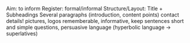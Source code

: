 Aim: to inform
Register: formal/informal
Structure/Layout: Title + Subheadings
				  Several paragraphs (introduction, content points)
				  contact details!
				  pictures, logos
				  rememberable, informative, keep sentences short and simple
				  questions, persuasive language (hyperbolic language -> superlatives)